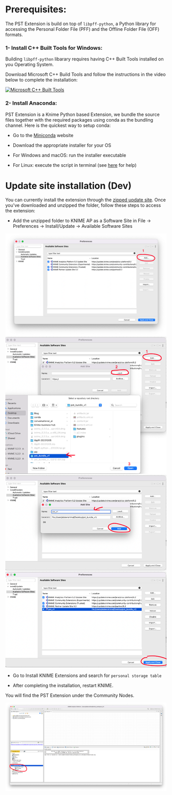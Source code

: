 
# Prerequisites:

The PST Extension is build on top of `libpff-python`, a Python library for accessing the Personal Folder File (PFF) and the Offline Folder File (OFF) formats.


### 1- Install C++ Built Tools for Windows:

Building `libpff-python` libarary requires having C++ Built Tools installed on you Operating System.

Download Microsoft C++ Build Tools and follow the instructions in the video below to complete the installation:

[![Microsoft C++ Built Tools](https://img.youtube.com/vi/_keTL9ymGjw/0.jpg)](https://www.youtube.com/watch?v=_keTL9ymGjw)

### 2- Install Anaconda:

PST Extension is a Knime Python based Extension, we bundle the source files together with the required packages using conda as the bundling channel. Here is the quickest way to setup conda:

- Go to the [Miniconda](https://docs.anaconda.com/free/miniconda/) website

- Download the appropriate installer for your OS

- For Windows and macOS: run the installer executable

- For Linux: execute the script in terminal (see [here](https://conda.io/projects/conda/en/latest/user-guide/install/linux.html) for help)


# Update site installation (Dev)

You can currently install the extension through the [zipped update site](https://drive.google.com/drive/folders/1xDHDRN0CnylSSf24QgzIbFbWg3NZnl0K?usp=sharing). Once you've downloaded and unzipped the folder, follow these steps to access the extension:

- Add the unzipped folder to KNIME AP as a Software Site in File → Preferences → Install/Update → Available Software Sites

![](./imgs/1.png)
![](./imgs/2.png)
![](./imgs/3.png)
![](./imgs/4.png)

- Go to Install KNIME Extensions and search for `personal storage table `

- After completing the installation, restart KNIME.

You will find the PST Extension under the Community Nodes.

![](./imgs/5.png)


